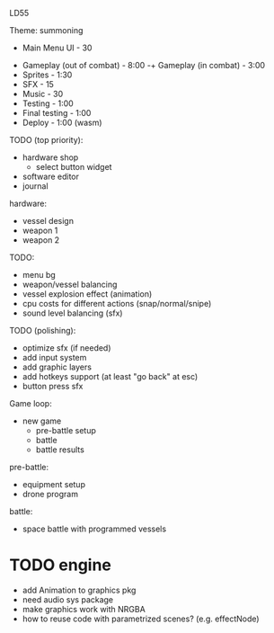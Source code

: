 LD55

Theme: summoning

+ Main Menu UI - 30
- Gameplay (out of combat) - 8:00
-+ Gameplay (in combat) - 3:00
- Sprites - 1:30
- SFX - 15
- Music - 30
- Testing - 1:00
- Final testing - 1:00
- Deploy - 1:00 (wasm)

TODO (top priority):

* hardware shop
  * select button widget
* software editor
* journal

hardware:

* vessel design
* weapon 1
* weapon 2

TODO:

* menu bg
* weapon/vessel balancing
* vessel explosion effect (animation)
* cpu costs for different actions (snap/normal/snipe)
* sound level balancing (sfx)

TODO (polishing):

* optimize sfx (if needed)
* add input system
* add graphic layers
* add hotkeys support (at least "go back" at esc)
* button press sfx

Game loop:

* new game
  * pre-battle setup
  * battle
  * battle results

pre-battle:
- equipment setup
- drone program

battle:
- space battle with programmed vessels

# TODO engine

* add Animation to graphics pkg
* need audio sys package
* make graphics work with NRGBA
* how to reuse code with parametrized scenes? (e.g. effectNode)